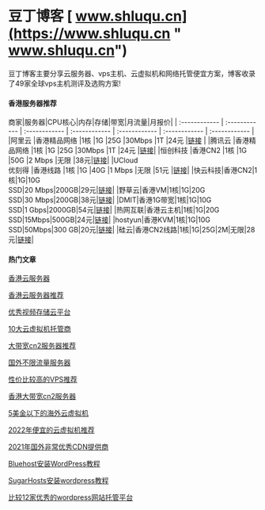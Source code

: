 # 豆丁博客 [ www.shluqu.cn](https://www.shluqu.cn " www.shluqu.cn")
豆丁博客主要分享云服务器、vps主机、云虚拟机和网络托管便宜方案，博客收录了49家全球vps主机测评及选购方案!

#### 香港服务器推荐
商家|服务器|CPU核心|内存|存储|带宽|月流量|月报价|</td>
| :------------ | :------------ | :------------ | :------------ | :------------ | :------------ | :------------ |
|阿里云  |香港精品网络  |1核  |1G  |25G  |30Mbps  |1T  |24元  |<a href="https://curl.qcloud.com/CRTvJsW9" target="_blank" rel="nofollow noopener">链接</a> |
|腾讯云  |香港精品网络  |1核  |1G  |25G  |30Mbps  |1T  |24元  |<a href="https://www.shluqu.cn/go/aliyun.html" target="_blank" rel="nofollow noopener">链接</a>|
|恒创科技  |香港CN2  |1核  |1G  |50G  |2 Mbps  |无限  |38元|<a href="http://my.henghost.com/aff.php?aff=7209" target="_blank" rel="nofollow noopener">链接</a>|
|UCloud<br>优刻得  |香港线路  |1核  |1G  |40G  |1 Mbps  |无限  |51元 |<a href="https://www.ucloud.cn/" target="_blank" rel="nofollow noopener">链接</a>|
|快云科技|香港CN2|1核|1G|10G<br>SSD|20 Mbps|200GB|29元|<a href="http://www.345idc.com/aff/CJKWVOXC" target="_blank" rel="nofollow noopener">链接</a>|
|野草云|香港VM|1核|1G|20G<br>SSD|30 Mbps|200GB|38元|<a href="https://my.yecaoyun.com/aff.php?aff=1601" target="_blank" rel="nofollow noopener">链接</a>|
|DMIT|香港1G带宽|1核|1G|10G<br>SSD|1 Gbps|2000GB|54元|<a href="https://www.dmit.io/aff.php?aff=3484" target="_blank" rel="nofollow noopener">链接</a>|
|热网互联|香港云主机|1核|1G|20G<br>SSD|15Mbps|500GB|24元|<a href="https://www.hotiis.com/?ref=ZCFHqlag" target="_blank" rel="nofollow noopener">链接</a>|
|hostyun|香港KVM|1核|1G|10G<br>SSD|50Mbps|300 GB|20元|<a href="https://my.hostyun.com/page.aspx?c=referral&amp;u=26481" target="_blank" rel="nofollow noopener">链接</a>|
|硅云|香港CN2线路|1核|1G|25G|2M|无限|28元|<a href="https://www.vpsor.cn?userCode=ph15c53" target="_blank" rel="nofollow noopener">链接</a>|
                               

#### 热门文章


<a href="https://www.shluqu.cn/17.html">香港云服务器</a>

<a href="https://www.shluqu.cn/17.html">香港云服务器推荐</a>

<a href="https://www.shluqu.cn/2991.html">优秀视频存储云平台</a>

<a href="https://www.shluqu.cn/2553.html">10大云虚拟机托管商</a>

<a href="https://www.shluqu.cn/18.html">大带宽cn2服务器推荐</a>

<a href="https://www.shluqu.cn/2570.html">国外不限流量服务器</a>

<a href="https://www.shluqu.cn/sample-page">性价比较高的VPS推荐</a>

<a href="https://www.shluqu.cn/18.html">香港大带宽cn2服务器</a>

<a href="https://www.shluqu.cn/4486.html">5美金以下的海外云虚拟机</a>

<a href="https://www.shluqu.cn/16.html">2022年便宜的云虚拟机推荐</a>

<a href="https://www.shluqu.cn/3165.html">2021年国外非常优秀CDN提供商</a>

<a href="https://www.shluqu.cn/2580.html">Bluehost安装WordPress教程</a>

<a href="https://www.shluqu.cn/2816.html">SugarHosts安装wordpress教程</a>

<a href="https://www.shluqu.cn/2784.html">比较12家优秀的wordpress网站托管平台</a>

